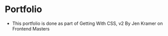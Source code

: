 # Portfolio

- This portfolio is done as part of Getting With CSS, v2 By Jen Kramer on Frontend Masters
